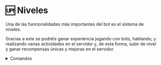 # 🆙 Niveles

Una de las funcionalidades más importantes del bot es el sistema de niveles.

Gracias a este se podréis ganar experiencia jugando con bots, hablando, y realizando varias actividades en el servidor y, de esta forma, subir de nivel y ganar recompensas únicas y mejoras en el servidor.

<details>

<summary>Comandos</summary>

* [**`/nivel`**](nivel.md)

</details>
